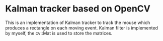 # Kalman tracker based on OpenCV
This is an implementation of Kalman tracker to track the mouse which produces a rectangle on each moving event.
Kalman filter is implemented by myself, the cv::Mat is used to store the matrices.